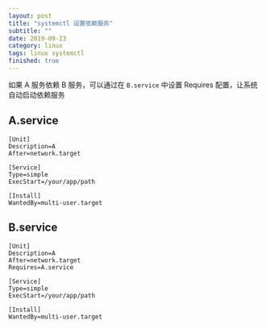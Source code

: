```yaml
---
layout: post
title: "systemctl 设置依赖服务"
subtitle: ""
date: 2019-09-23
category: linux
tags: linux systemctl
finished: true
---
```


如果 A 服务依赖 B 服务，可以通过在 `B.service` 中设置 Requires 配置，让系统自动启动依赖服务

## A.service

```
[Unit]
Description=A
After=network.target

[Service]
Type=simple
ExecStart=/your/app/path

[Install]
WantedBy=multi-user.target
```

## B.service

```
[Unit]
Description=A
After=network.target
Requires=A.service

[Service]
Type=simple
ExecStart=/your/app/path

[Install]
WantedBy=multi-user.target
```